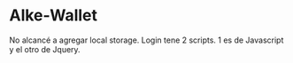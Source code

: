 # Alke-Wallet

No alcancé a agregar local storage.
Login tene 2 scripts. 1 es de Javascript y el otro de Jquery.
